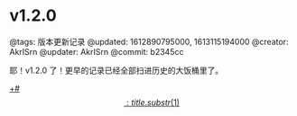 # v1.2.0

@tags: 版本更新记录
@updated: 1612890795000, 1613115194000
@creator: AkrISrn
@updater: AkrISrn
@commit: b2345cc

耶！v1.2.0 了！更早的记录已经全部扫进历史的大饭桶里了。

[+#$$: title.substr(1) $$](/zh/releases/download.md)
